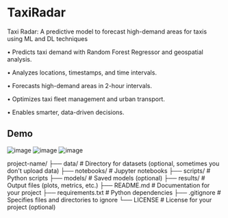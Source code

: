 # TaxiRadar
Taxi Radar: A predictive model to forecast high-demand areas for taxis using ML and DL techniques

• Predicts taxi demand with Random Forest Regressor and geospatial analysis.

• Analyzes locations, timestamps, and time intervals.

• Forecasts high-demand areas in 2-hour intervals.

• Optimizes taxi fleet management and urban transport.

• Enables smarter, data-driven decisions.

## Demo

![image](https://github.com/user-attachments/assets/a8b63376-d882-4073-b039-7a5fdeb6e0b7)
![image](https://github.com/user-attachments/assets/da3d994d-0ab5-4236-92f1-e206b1d67b49)
![image](https://github.com/user-attachments/assets/1a84559b-ca8e-4e10-ae0a-475a6a94a49e)




project-name/
├── data/               # Directory for datasets (optional, sometimes you don't upload data)
├── notebooks/          # Jupyter notebooks
├── scripts/            # Python scripts
├── models/             # Saved models (optional)
├── results/            # Output files (plots, metrics, etc.)
├── README.md           # Documentation for your project
├── requirements.txt    # Python dependencies
├── .gitignore          # Specifies files and directories to ignore
└── LICENSE             # License for your project (optional)
